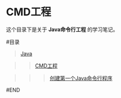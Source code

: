 # CMD工程

这个目录下是关于 **Java命令行工程** 的学习笔记。

#目录

> [Java](../README.md)

>> [CMD工程](README.md)

>>> [创建第一个Java命令行程序](创建第一个Java命令行程序.md)
>>> 

#END